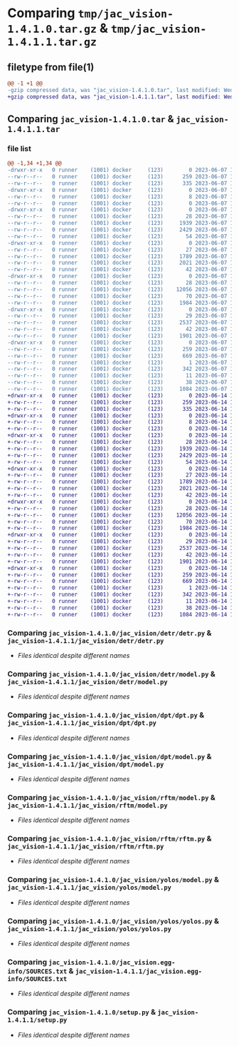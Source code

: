 # Comparing `tmp/jac_vision-1.4.1.0.tar.gz` & `tmp/jac_vision-1.4.1.1.tar.gz`

## filetype from file(1)

```diff
@@ -1 +1 @@
-gzip compressed data, was "jac_vision-1.4.1.0.tar", last modified: Wed Jun  7 18:25:19 2023, max compression
+gzip compressed data, was "jac_vision-1.4.1.1.tar", last modified: Wed Jun 14 19:22:48 2023, max compression
```

## Comparing `jac_vision-1.4.1.0.tar` & `jac_vision-1.4.1.1.tar`

### file list

```diff
@@ -1,34 +1,34 @@
-drwxr-xr-x   0 runner    (1001) docker     (123)        0 2023-06-07 18:25:19.866539 jac_vision-1.4.1.0/
--rw-r--r--   0 runner    (1001) docker     (123)      259 2023-06-07 18:25:19.866539 jac_vision-1.4.1.0/PKG-INFO
--rw-r--r--   0 runner    (1001) docker     (123)      335 2023-06-07 18:24:42.000000 jac_vision-1.4.1.0/README.md
-drwxr-xr-x   0 runner    (1001) docker     (123)        0 2023-06-07 18:25:19.862539 jac_vision-1.4.1.0/jac_vision/
--rw-r--r--   0 runner    (1001) docker     (123)        8 2023-06-07 18:24:42.000000 jac_vision-1.4.1.0/jac_vision/VERSION
--rw-r--r--   0 runner    (1001) docker     (123)        0 2023-06-07 18:24:42.000000 jac_vision-1.4.1.0/jac_vision/__init__.py
-drwxr-xr-x   0 runner    (1001) docker     (123)        0 2023-06-07 18:25:19.862539 jac_vision-1.4.1.0/jac_vision/detr/
--rw-r--r--   0 runner    (1001) docker     (123)       28 2023-06-07 18:24:42.000000 jac_vision-1.4.1.0/jac_vision/detr/__init__.py
--rw-r--r--   0 runner    (1001) docker     (123)     1939 2023-06-07 18:24:42.000000 jac_vision-1.4.1.0/jac_vision/detr/detr.py
--rw-r--r--   0 runner    (1001) docker     (123)     2429 2023-06-07 18:24:42.000000 jac_vision-1.4.1.0/jac_vision/detr/model.py
--rw-r--r--   0 runner    (1001) docker     (123)       54 2023-06-07 18:24:42.000000 jac_vision-1.4.1.0/jac_vision/detr/requirements.txt
-drwxr-xr-x   0 runner    (1001) docker     (123)        0 2023-06-07 18:25:19.862539 jac_vision-1.4.1.0/jac_vision/dpt/
--rw-r--r--   0 runner    (1001) docker     (123)       27 2023-06-07 18:24:42.000000 jac_vision-1.4.1.0/jac_vision/dpt/__init__.py
--rw-r--r--   0 runner    (1001) docker     (123)     1789 2023-06-07 18:24:42.000000 jac_vision-1.4.1.0/jac_vision/dpt/dpt.py
--rw-r--r--   0 runner    (1001) docker     (123)     2021 2023-06-07 18:24:42.000000 jac_vision-1.4.1.0/jac_vision/dpt/model.py
--rw-r--r--   0 runner    (1001) docker     (123)       42 2023-06-07 18:24:42.000000 jac_vision-1.4.1.0/jac_vision/dpt/requirements.txt
-drwxr-xr-x   0 runner    (1001) docker     (123)        0 2023-06-07 18:25:19.862539 jac_vision-1.4.1.0/jac_vision/rftm/
--rw-r--r--   0 runner    (1001) docker     (123)       28 2023-06-07 18:24:42.000000 jac_vision-1.4.1.0/jac_vision/rftm/__init__.py
--rw-r--r--   0 runner    (1001) docker     (123)    12056 2023-06-07 18:24:42.000000 jac_vision-1.4.1.0/jac_vision/rftm/model.py
--rw-r--r--   0 runner    (1001) docker     (123)       70 2023-06-07 18:24:42.000000 jac_vision-1.4.1.0/jac_vision/rftm/requirements.txt
--rw-r--r--   0 runner    (1001) docker     (123)     1984 2023-06-07 18:24:42.000000 jac_vision-1.4.1.0/jac_vision/rftm/rftm.py
-drwxr-xr-x   0 runner    (1001) docker     (123)        0 2023-06-07 18:25:19.866539 jac_vision-1.4.1.0/jac_vision/yolos/
--rw-r--r--   0 runner    (1001) docker     (123)       29 2023-06-07 18:24:42.000000 jac_vision-1.4.1.0/jac_vision/yolos/__init__.py
--rw-r--r--   0 runner    (1001) docker     (123)     2537 2023-06-07 18:24:42.000000 jac_vision-1.4.1.0/jac_vision/yolos/model.py
--rw-r--r--   0 runner    (1001) docker     (123)       42 2023-06-07 18:24:42.000000 jac_vision-1.4.1.0/jac_vision/yolos/requirements.txt
--rw-r--r--   0 runner    (1001) docker     (123)     1901 2023-06-07 18:24:42.000000 jac_vision-1.4.1.0/jac_vision/yolos/yolos.py
-drwxr-xr-x   0 runner    (1001) docker     (123)        0 2023-06-07 18:25:19.862539 jac_vision-1.4.1.0/jac_vision.egg-info/
--rw-r--r--   0 runner    (1001) docker     (123)      259 2023-06-07 18:25:19.000000 jac_vision-1.4.1.0/jac_vision.egg-info/PKG-INFO
--rw-r--r--   0 runner    (1001) docker     (123)      669 2023-06-07 18:25:19.000000 jac_vision-1.4.1.0/jac_vision.egg-info/SOURCES.txt
--rw-r--r--   0 runner    (1001) docker     (123)        1 2023-06-07 18:25:19.000000 jac_vision-1.4.1.0/jac_vision.egg-info/dependency_links.txt
--rw-r--r--   0 runner    (1001) docker     (123)      342 2023-06-07 18:25:19.000000 jac_vision-1.4.1.0/jac_vision.egg-info/requires.txt
--rw-r--r--   0 runner    (1001) docker     (123)       11 2023-06-07 18:25:19.000000 jac_vision-1.4.1.0/jac_vision.egg-info/top_level.txt
--rw-r--r--   0 runner    (1001) docker     (123)       38 2023-06-07 18:25:19.866539 jac_vision-1.4.1.0/setup.cfg
--rw-r--r--   0 runner    (1001) docker     (123)     1084 2023-06-07 18:24:42.000000 jac_vision-1.4.1.0/setup.py
+drwxr-xr-x   0 runner    (1001) docker     (123)        0 2023-06-14 19:22:48.363927 jac_vision-1.4.1.1/
+-rw-r--r--   0 runner    (1001) docker     (123)      259 2023-06-14 19:22:48.363927 jac_vision-1.4.1.1/PKG-INFO
+-rw-r--r--   0 runner    (1001) docker     (123)      335 2023-06-14 19:22:21.000000 jac_vision-1.4.1.1/README.md
+drwxr-xr-x   0 runner    (1001) docker     (123)        0 2023-06-14 19:22:48.351927 jac_vision-1.4.1.1/jac_vision/
+-rw-r--r--   0 runner    (1001) docker     (123)        8 2023-06-14 19:22:21.000000 jac_vision-1.4.1.1/jac_vision/VERSION
+-rw-r--r--   0 runner    (1001) docker     (123)        0 2023-06-14 19:22:21.000000 jac_vision-1.4.1.1/jac_vision/__init__.py
+drwxr-xr-x   0 runner    (1001) docker     (123)        0 2023-06-14 19:22:48.355927 jac_vision-1.4.1.1/jac_vision/detr/
+-rw-r--r--   0 runner    (1001) docker     (123)       28 2023-06-14 19:22:21.000000 jac_vision-1.4.1.1/jac_vision/detr/__init__.py
+-rw-r--r--   0 runner    (1001) docker     (123)     1939 2023-06-14 19:22:21.000000 jac_vision-1.4.1.1/jac_vision/detr/detr.py
+-rw-r--r--   0 runner    (1001) docker     (123)     2429 2023-06-14 19:22:21.000000 jac_vision-1.4.1.1/jac_vision/detr/model.py
+-rw-r--r--   0 runner    (1001) docker     (123)       54 2023-06-14 19:22:21.000000 jac_vision-1.4.1.1/jac_vision/detr/requirements.txt
+drwxr-xr-x   0 runner    (1001) docker     (123)        0 2023-06-14 19:22:48.359927 jac_vision-1.4.1.1/jac_vision/dpt/
+-rw-r--r--   0 runner    (1001) docker     (123)       27 2023-06-14 19:22:21.000000 jac_vision-1.4.1.1/jac_vision/dpt/__init__.py
+-rw-r--r--   0 runner    (1001) docker     (123)     1789 2023-06-14 19:22:21.000000 jac_vision-1.4.1.1/jac_vision/dpt/dpt.py
+-rw-r--r--   0 runner    (1001) docker     (123)     2021 2023-06-14 19:22:21.000000 jac_vision-1.4.1.1/jac_vision/dpt/model.py
+-rw-r--r--   0 runner    (1001) docker     (123)       42 2023-06-14 19:22:21.000000 jac_vision-1.4.1.1/jac_vision/dpt/requirements.txt
+drwxr-xr-x   0 runner    (1001) docker     (123)        0 2023-06-14 19:22:48.359927 jac_vision-1.4.1.1/jac_vision/rftm/
+-rw-r--r--   0 runner    (1001) docker     (123)       28 2023-06-14 19:22:21.000000 jac_vision-1.4.1.1/jac_vision/rftm/__init__.py
+-rw-r--r--   0 runner    (1001) docker     (123)    12056 2023-06-14 19:22:21.000000 jac_vision-1.4.1.1/jac_vision/rftm/model.py
+-rw-r--r--   0 runner    (1001) docker     (123)       70 2023-06-14 19:22:21.000000 jac_vision-1.4.1.1/jac_vision/rftm/requirements.txt
+-rw-r--r--   0 runner    (1001) docker     (123)     1984 2023-06-14 19:22:21.000000 jac_vision-1.4.1.1/jac_vision/rftm/rftm.py
+drwxr-xr-x   0 runner    (1001) docker     (123)        0 2023-06-14 19:22:48.363927 jac_vision-1.4.1.1/jac_vision/yolos/
+-rw-r--r--   0 runner    (1001) docker     (123)       29 2023-06-14 19:22:21.000000 jac_vision-1.4.1.1/jac_vision/yolos/__init__.py
+-rw-r--r--   0 runner    (1001) docker     (123)     2537 2023-06-14 19:22:21.000000 jac_vision-1.4.1.1/jac_vision/yolos/model.py
+-rw-r--r--   0 runner    (1001) docker     (123)       42 2023-06-14 19:22:21.000000 jac_vision-1.4.1.1/jac_vision/yolos/requirements.txt
+-rw-r--r--   0 runner    (1001) docker     (123)     1901 2023-06-14 19:22:21.000000 jac_vision-1.4.1.1/jac_vision/yolos/yolos.py
+drwxr-xr-x   0 runner    (1001) docker     (123)        0 2023-06-14 19:22:48.355927 jac_vision-1.4.1.1/jac_vision.egg-info/
+-rw-r--r--   0 runner    (1001) docker     (123)      259 2023-06-14 19:22:48.000000 jac_vision-1.4.1.1/jac_vision.egg-info/PKG-INFO
+-rw-r--r--   0 runner    (1001) docker     (123)      669 2023-06-14 19:22:48.000000 jac_vision-1.4.1.1/jac_vision.egg-info/SOURCES.txt
+-rw-r--r--   0 runner    (1001) docker     (123)        1 2023-06-14 19:22:48.000000 jac_vision-1.4.1.1/jac_vision.egg-info/dependency_links.txt
+-rw-r--r--   0 runner    (1001) docker     (123)      342 2023-06-14 19:22:48.000000 jac_vision-1.4.1.1/jac_vision.egg-info/requires.txt
+-rw-r--r--   0 runner    (1001) docker     (123)       11 2023-06-14 19:22:48.000000 jac_vision-1.4.1.1/jac_vision.egg-info/top_level.txt
+-rw-r--r--   0 runner    (1001) docker     (123)       38 2023-06-14 19:22:48.363927 jac_vision-1.4.1.1/setup.cfg
+-rw-r--r--   0 runner    (1001) docker     (123)     1084 2023-06-14 19:22:21.000000 jac_vision-1.4.1.1/setup.py
```

### Comparing `jac_vision-1.4.1.0/jac_vision/detr/detr.py` & `jac_vision-1.4.1.1/jac_vision/detr/detr.py`

 * *Files identical despite different names*

### Comparing `jac_vision-1.4.1.0/jac_vision/detr/model.py` & `jac_vision-1.4.1.1/jac_vision/detr/model.py`

 * *Files identical despite different names*

### Comparing `jac_vision-1.4.1.0/jac_vision/dpt/dpt.py` & `jac_vision-1.4.1.1/jac_vision/dpt/dpt.py`

 * *Files identical despite different names*

### Comparing `jac_vision-1.4.1.0/jac_vision/dpt/model.py` & `jac_vision-1.4.1.1/jac_vision/dpt/model.py`

 * *Files identical despite different names*

### Comparing `jac_vision-1.4.1.0/jac_vision/rftm/model.py` & `jac_vision-1.4.1.1/jac_vision/rftm/model.py`

 * *Files identical despite different names*

### Comparing `jac_vision-1.4.1.0/jac_vision/rftm/rftm.py` & `jac_vision-1.4.1.1/jac_vision/rftm/rftm.py`

 * *Files identical despite different names*

### Comparing `jac_vision-1.4.1.0/jac_vision/yolos/model.py` & `jac_vision-1.4.1.1/jac_vision/yolos/model.py`

 * *Files identical despite different names*

### Comparing `jac_vision-1.4.1.0/jac_vision/yolos/yolos.py` & `jac_vision-1.4.1.1/jac_vision/yolos/yolos.py`

 * *Files identical despite different names*

### Comparing `jac_vision-1.4.1.0/jac_vision.egg-info/SOURCES.txt` & `jac_vision-1.4.1.1/jac_vision.egg-info/SOURCES.txt`

 * *Files identical despite different names*

### Comparing `jac_vision-1.4.1.0/setup.py` & `jac_vision-1.4.1.1/setup.py`

 * *Files identical despite different names*

